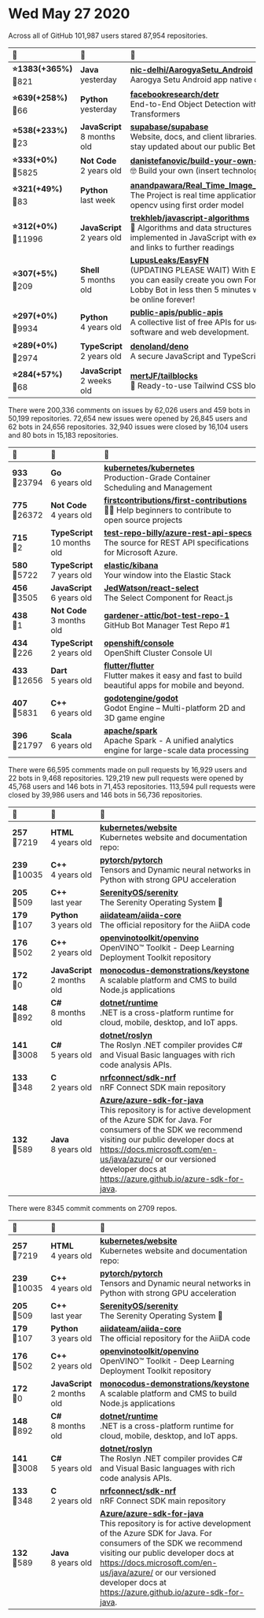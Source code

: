 # Wed May 27 2020

Across all of GitHub 101,987 users stared 
87,954 repositories. 

| :page_with_curl: | :calendar: | :page_with_curl: |
| :--- | :--- | :--- |
| **:star:1383(+365%)**<br>:twisted_rightwards_arrows:821 | **Java**<br>yesterday | **[nic-delhi/AarogyaSetu_Android](https://github.com/nic-delhi/AarogyaSetu_Android)**<br>Aarogya Setu Android app native code |
| **:star:639(+258%)**<br>:twisted_rightwards_arrows:66 | **Python**<br>yesterday | **[facebookresearch/detr](https://github.com/facebookresearch/detr)**<br>End-to-End Object Detection with Transformers |
| **:star:538(+233%)**<br>:twisted_rightwards_arrows:23 | **JavaScript**<br>8 months old | **[supabase/supabase](https://github.com/supabase/supabase)**<br>Website, docs, and client libraries. Follow to stay updated about our public Beta. |
| **:star:333(+0%)**<br>:twisted_rightwards_arrows:5825 | **Not Code**<br>2 years old | **[danistefanovic/build-your-own-x](https://github.com/danistefanovic/build-your-own-x)**<br>🤓 Build your own (insert technology here) |
| **:star:321(+49%)**<br>:twisted_rightwards_arrows:83 | **Python**<br>last week | **[anandpawara/Real_Time_Image_Animation](https://github.com/anandpawara/Real_Time_Image_Animation)**<br>The Project is real time application in opencv using first order model |
| **:star:312(+0%)**<br>:twisted_rightwards_arrows:11996 | **JavaScript**<br>2 years old | **[trekhleb/javascript-algorithms](https://github.com/trekhleb/javascript-algorithms)**<br>📝 Algorithms and data structures implemented in JavaScript with explanations and links to further readings |
| **:star:307(+5%)**<br>:twisted_rightwards_arrows:209 | **Shell**<br>5 months old | **[LupusLeaks/EasyFN](https://github.com/LupusLeaks/EasyFN)**<br>(UPDATING PLEASE WAIT) With EasyFNBot you can easily create you own Fortnite Lobby Bot in less then 5 minutes which will be online forever! |
| **:star:297(+0%)**<br>:twisted_rightwards_arrows:9934 | **Python**<br>4 years old | **[public-apis/public-apis](https://github.com/public-apis/public-apis)**<br>A collective list of free APIs for use in software and web development. |
| **:star:289(+0%)**<br>:twisted_rightwards_arrows:2974 | **TypeScript**<br>2 years old | **[denoland/deno](https://github.com/denoland/deno)**<br>A secure JavaScript and TypeScript runtime |
| **:star:284(+57%)**<br>:twisted_rightwards_arrows:68 | **JavaScript**<br>2 weeks old | **[mertJF/tailblocks](https://github.com/mertJF/tailblocks)**<br>🎉 Ready-to-use Tailwind CSS blocks. |

There were 200,336 comments on issues by 62,026 users and 459 bots in 50,199 repositories.
72,654 new issues were opened by 26,845 users and 62 bots in 24,656 repositories.
32,940 issues were closed by 16,104 users and 80 bots in 15,183 repositories.

| :speech_balloon: | :calendar: | :page_with_curl: |
| :--- | :--- | :--- |
| **933**<br>:twisted_rightwards_arrows:23794 | **Go**<br>6 years old | **[kubernetes/kubernetes](https://github.com/kubernetes/kubernetes)**<br>Production-Grade Container Scheduling and Management |
| **775**<br>:twisted_rightwards_arrows:26372 | **Not Code**<br>4 years old | **[firstcontributions/first-contributions](https://github.com/firstcontributions/first-contributions)**<br>🚀✨ Help beginners to contribute to open source projects |
| **715**<br>:twisted_rightwards_arrows:2 | **TypeScript**<br>10 months old | **[test-repo-billy/azure-rest-api-specs](https://github.com/test-repo-billy/azure-rest-api-specs)**<br>The source for REST API specifications for Microsoft Azure. |
| **580**<br>:twisted_rightwards_arrows:5722 | **TypeScript**<br>7 years old | **[elastic/kibana](https://github.com/elastic/kibana)**<br>Your window into the Elastic Stack |
| **456**<br>:twisted_rightwards_arrows:3505 | **JavaScript**<br>6 years old | **[JedWatson/react-select](https://github.com/JedWatson/react-select)**<br>The Select Component for React.js |
| **438**<br>:twisted_rightwards_arrows:1 | **Not Code**<br>3 months old | **[gardener-attic/bot-test-repo-1](https://github.com/gardener-attic/bot-test-repo-1)**<br>GitHub Bot Manager Test Repo #1 |
| **434**<br>:twisted_rightwards_arrows:226 | **TypeScript**<br>2 years old | **[openshift/console](https://github.com/openshift/console)**<br>OpenShift Cluster Console UI |
| **433**<br>:twisted_rightwards_arrows:12656 | **Dart**<br>5 years old | **[flutter/flutter](https://github.com/flutter/flutter)**<br>Flutter makes it easy and fast to build beautiful apps for mobile and beyond. |
| **407**<br>:twisted_rightwards_arrows:5831 | **C++**<br>6 years old | **[godotengine/godot](https://github.com/godotengine/godot)**<br>Godot Engine – Multi-platform 2D and 3D game engine |
| **396**<br>:twisted_rightwards_arrows:21797 | **Scala**<br>6 years old | **[apache/spark](https://github.com/apache/spark)**<br>Apache Spark - A unified analytics engine for large-scale data processing |

There were 66,595 comments made on pull requests by 16,929 users and 22 bots in 9,468 repositories.
129,219 new pull requests were opened by 45,768 users and 146 bots in 71,453 repositories.
113,594 pull requests were closed by 39,986 users and 146 bots in 56,736 repositories.

| :speech_balloon: | :calendar: | :page_with_curl: |
| :--- | :--- | :--- |
| **257**<br>:twisted_rightwards_arrows:7219 | **HTML**<br>4 years old | **[kubernetes/website](https://github.com/kubernetes/website)**<br>Kubernetes website and documentation repo:  |
| **239**<br>:twisted_rightwards_arrows:10035 | **C++**<br>4 years old | **[pytorch/pytorch](https://github.com/pytorch/pytorch)**<br>Tensors and Dynamic neural networks in Python with strong GPU acceleration |
| **205**<br>:twisted_rightwards_arrows:509 | **C++**<br>last year | **[SerenityOS/serenity](https://github.com/SerenityOS/serenity)**<br>The Serenity Operating System 🐞 |
| **179**<br>:twisted_rightwards_arrows:107 | **Python**<br>3 years old | **[aiidateam/aiida-core](https://github.com/aiidateam/aiida-core)**<br>The official repository for the AiiDA code |
| **176**<br>:twisted_rightwards_arrows:502 | **C++**<br>2 years old | **[openvinotoolkit/openvino](https://github.com/openvinotoolkit/openvino)**<br>OpenVINO™ Toolkit - Deep Learning Deployment Toolkit repository |
| **172**<br>:twisted_rightwards_arrows:0 | **JavaScript**<br>2 months old | **[monocodus-demonstrations/keystone](https://github.com/monocodus-demonstrations/keystone)**<br>A scalable platform and CMS to build Node.js applications |
| **148**<br>:twisted_rightwards_arrows:892 | **C#**<br>8 months old | **[dotnet/runtime](https://github.com/dotnet/runtime)**<br>.NET is a cross-platform runtime for cloud, mobile, desktop, and IoT apps. |
| **141**<br>:twisted_rightwards_arrows:3008 | **C#**<br>5 years old | **[dotnet/roslyn](https://github.com/dotnet/roslyn)**<br>The Roslyn .NET compiler provides C# and Visual Basic languages with rich code analysis APIs. |
| **133**<br>:twisted_rightwards_arrows:348 | **C**<br>2 years old | **[nrfconnect/sdk-nrf](https://github.com/nrfconnect/sdk-nrf)**<br>nRF Connect SDK main repository |
| **132**<br>:twisted_rightwards_arrows:589 | **Java**<br>8 years old | **[Azure/azure-sdk-for-java](https://github.com/Azure/azure-sdk-for-java)**<br>This repository is for active development of the Azure SDK for Java. For consumers of the SDK we recommend visiting our public developer docs at https://docs.microsoft.com/en-us/java/azure/ or our versioned developer docs at https://azure.github.io/azure-sdk-for-java.  |

There were 8345 commit comments on 2709 repos.

| :speech_balloon: | :calendar: | :page_with_curl: |
| :--- | :--- | :--- |
| **257**<br>:twisted_rightwards_arrows:7219 | **HTML**<br>4 years old | **[kubernetes/website](https://github.com/kubernetes/website)**<br>Kubernetes website and documentation repo:  |
| **239**<br>:twisted_rightwards_arrows:10035 | **C++**<br>4 years old | **[pytorch/pytorch](https://github.com/pytorch/pytorch)**<br>Tensors and Dynamic neural networks in Python with strong GPU acceleration |
| **205**<br>:twisted_rightwards_arrows:509 | **C++**<br>last year | **[SerenityOS/serenity](https://github.com/SerenityOS/serenity)**<br>The Serenity Operating System 🐞 |
| **179**<br>:twisted_rightwards_arrows:107 | **Python**<br>3 years old | **[aiidateam/aiida-core](https://github.com/aiidateam/aiida-core)**<br>The official repository for the AiiDA code |
| **176**<br>:twisted_rightwards_arrows:502 | **C++**<br>2 years old | **[openvinotoolkit/openvino](https://github.com/openvinotoolkit/openvino)**<br>OpenVINO™ Toolkit - Deep Learning Deployment Toolkit repository |
| **172**<br>:twisted_rightwards_arrows:0 | **JavaScript**<br>2 months old | **[monocodus-demonstrations/keystone](https://github.com/monocodus-demonstrations/keystone)**<br>A scalable platform and CMS to build Node.js applications |
| **148**<br>:twisted_rightwards_arrows:892 | **C#**<br>8 months old | **[dotnet/runtime](https://github.com/dotnet/runtime)**<br>.NET is a cross-platform runtime for cloud, mobile, desktop, and IoT apps. |
| **141**<br>:twisted_rightwards_arrows:3008 | **C#**<br>5 years old | **[dotnet/roslyn](https://github.com/dotnet/roslyn)**<br>The Roslyn .NET compiler provides C# and Visual Basic languages with rich code analysis APIs. |
| **133**<br>:twisted_rightwards_arrows:348 | **C**<br>2 years old | **[nrfconnect/sdk-nrf](https://github.com/nrfconnect/sdk-nrf)**<br>nRF Connect SDK main repository |
| **132**<br>:twisted_rightwards_arrows:589 | **Java**<br>8 years old | **[Azure/azure-sdk-for-java](https://github.com/Azure/azure-sdk-for-java)**<br>This repository is for active development of the Azure SDK for Java. For consumers of the SDK we recommend visiting our public developer docs at https://docs.microsoft.com/en-us/java/azure/ or our versioned developer docs at https://azure.github.io/azure-sdk-for-java.  |

